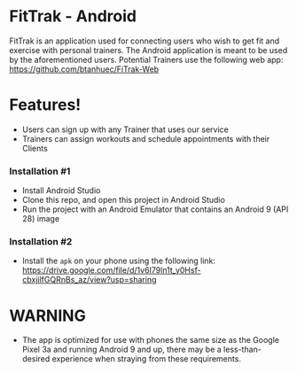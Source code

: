 # FitTrak - Android

FitTrak is an application used for connecting users who wish to get fit and exercise with personal trainers.
The Android application is meant to be used by the aforementioned users. Potential Trainers use the following web app:
https://github.com/btanhuec/FiTrak-Web


# Features!

  - Users can sign up with any Trainer that uses our service
  - Trainers can assign workouts and schedule appointments with their Clients

### Installation #1

- Install Android Studio
- Clone this repo, and open this project in Android Studio
- Run the project with an Android Emulator that contains an Android 9 (API 28) image

### Installation #2
- Install the ```apk``` on your phone using the following link:
https://drive.google.com/file/d/1v6I79ln1t_y0Hsf-cbxjilfGQRnBs_az/view?usp=sharing

# WARNING
- The app is optimized for use with phones the same size as the Google Pixel 3a and running Android 9 and up, there may be a less-than-desired experience when straying from these requirements.
